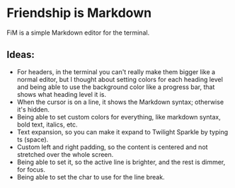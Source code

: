 # Friendship is Markdown

FiM is a simple Markdown editor for the terminal.

## Ideas:
- For headers, in the terminal you can't really make them bigger like a normal editor, but I thought about setting colors for each heading level and being able to use the background color like a progress bar, that shows what heading level it is.
- When the cursor is on a line, it shows the Markdown syntax; otherwise it's hidden.
- Being able to set custom colors for everything, like markdown syntax, bold text, italics, etc.
- Text expansion, so you can make it expand to Twilight Sparkle by typing ts (space).
- Custom left and right padding, so the content is centered and not stretched over the whole screen.
- Being able to set it, so the active line is brighter, and the rest is dimmer, for focus.
- Being able to set the char to use for the line break.
